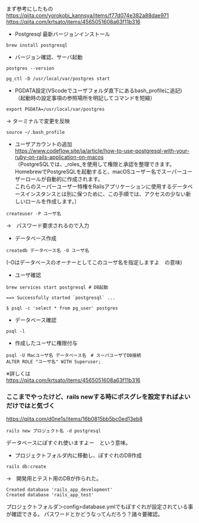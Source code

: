 まず参考にしたもの<br>
https://qiita.com/yorokobi_kannsya/items/f77d074e382a88dae971<br>
https://qiita.com/krtsato/items/4565051608a63f11b316

- Postgresql  最新バージョンインストール

``brew install postgresql``

- バージョン確認、サーバ起動

``postgres --version``

``pg_ctl -D /usr/local/var/postgres start``

- PGDATA設定(VScodeでユーザフォルダ直下にあるbash_profileに追記)
（起動時の設定事項の参照場所を明記してコマンドを短縮）

``export PGDATA=/usr/local/var/postgres``

→ ターミナルで変更を反映

``source ~/.bash_profile``

- ユーザアカウントの追加<br>
https://www.codeflow.site/ja/article/how-to-use-postgresql-with-your-ruby-on-rails-application-on-macos<br>
（PostgreSQLでは、_roles_を使用して権限と承認を整理できます。 <br>
HomebrewでPostgreSQLを起動すると、macOSユーザー名でスーパーユーザーロールが自動的に作成されます。 <br>
これらのスーパーユーザー特権をRailsアプリケーションに使用するデータベースインスタンスとは別に保つために、この手順では、アクセスの少ない新しいロールを作成します。）<br>

``createuser -P ユーザ名``

→　パスワード要求されるので入力

- データベース作成

``createdb データベース名 -O ユーザ名``

(-Oはデータベースのオーナーとしてこのユーザ名を指定しますよ　の意味)

- ユーザ確認

```
brew services start postgresql # DB起動

==> Successfully started `postgresql` ...

$ psql -c 'select * from pg_user' postgres
```


- データベース確認

``psql -l``

- 作成したユーザに権限付与


```
psql -U Macユーザ名 データベース名　# スーパユーザでDB接続
ALTER ROLE "ユーザ名" WITH Superuser;
```


※詳しくは<br>
https://qiita.com/krtsato/items/4565051608a63f11b316


### ここまでやったけど、rails newする時にポスグレを設定すればよいだけではと気づく

https://qiita.com/d0ne1s/items/16b0815bb5bc0ed13eb8

``rails new プロジェクト名 -d postgresql``

データベースにぽすぐれ使いますよー　という意味。

- プロジェクトフォルダ内に移動し、ぽすぐれのDB作成

``rails db:create``

→　開発用とテスト用のDBが作られた。

```
Created database 'rails_app_development'
Created database 'rails_app_test'
```

プロジェクトフォルダ＞config>database.ymlでもぽすぐれが設定されている事が確認できる。
パスワードとかどうなってんだろう？諸々要確認。
